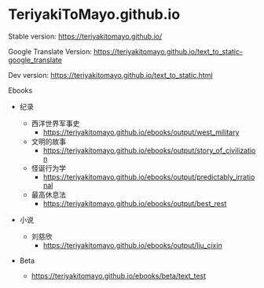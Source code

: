 # TeriyakiToMayo.github.io
Stable version: https://teriyakitomayo.github.io/

Google Translate Version: https://teriyakitomayo.github.io/text_to_static-google_translate

Dev version: https://teriyakitomayo.github.io/text_to_static.html



Ebooks 

- 纪录
  - 西洋世界军事史
    - https://teriyakitomayo.github.io/ebooks/output/west_military 
  - 文明的故事
    - https://teriyakitomayo.github.io/ebooks/output/story_of_civilization 
  - 怪诞行为学
    - https://teriyakitomayo.github.io/ebooks/output/predictably_irrational 
  - 最高休息法 
    - https://teriyakitomayo.github.io/ebooks/output/best_rest

- 小说
  - 刘慈欣 
    - https://teriyakitomayo.github.io/ebooks/output/liu_cixin 
- Beta 
  - https://teriyakitomayo.github.io/ebooks/beta/text_test






